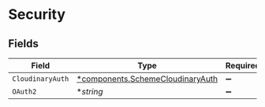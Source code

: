# Security


## Fields

| Field                                                                               | Type                                                                                | Required                                                                            | Description                                                                         |
| ----------------------------------------------------------------------------------- | ----------------------------------------------------------------------------------- | ----------------------------------------------------------------------------------- | ----------------------------------------------------------------------------------- |
| `CloudinaryAuth`                                                                    | [*components.SchemeCloudinaryAuth](../../models/components/schemecloudinaryauth.md) | :heavy_minus_sign:                                                                  | N/A                                                                                 |
| `OAuth2`                                                                            | **string*                                                                           | :heavy_minus_sign:                                                                  | N/A                                                                                 |